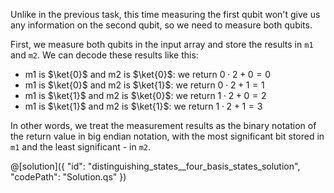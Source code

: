 Unlike in the previous task, this time measuring the first qubit won't give us any information on the second qubit, so we need to measure both qubits.

First, we measure both qubits in the input array and store the results in `m1` and `m2`. We can decode these results like this:

* m1 is $\ket{0}$ and m2 is $\ket{0}$: we return $0\cdot2+0=0$
* m1 is $\ket{0}$ and m2 is $\ket{1}$: we return $0\cdot2+1=1$
* m1 is $\ket{1}$ and m2 is $\ket{0}$: we return $1\cdot2+0=2$
* m1 is $\ket{1}$ and m2 is $\ket{1}$: we return $1\cdot2+1=3$

In other words, we treat the measurement results as the binary notation of the return value in big endian notation, with the most significant bit stored in `m1` and the least significant - in `m2`.

@[solution]({
    "id": "distinguishing_states__four_basis_states_solution",
    "codePath": "Solution.qs"
})
